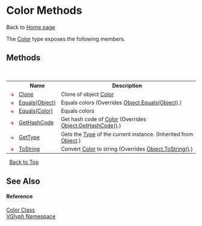 # Color Methods
Back to <a href="Home.md">Home page</a> 

The <a href="T_VGlyph_Color.md">Color</a> type exposes the following members.


## Methods
&nbsp;<table><tr><th></th><th>Name</th><th>Description</th></tr><tr><td>![Public method](media/pubmethod.gif "Public method")</td><td><a href="M_VGlyph_Color_Clone.md">Clone</a></td><td>
Clone of object <a href="T_VGlyph_Color.md">Color</a></td></tr><tr><td>![Public method](media/pubmethod.gif "Public method")</td><td><a href="M_VGlyph_Color_Equals.md">Equals(Object)</a></td><td>
Equals colors
 (Overrides <a href="http://msdn2.microsoft.com/en-us/library/bsc2ak47" target="_blank">Object.Equals(Object)</a>.)</td></tr><tr><td>![Public method](media/pubmethod.gif "Public method")</td><td><a href="M_VGlyph_Color_Equals_1.md">Equals(Color)</a></td><td>
Equals colors</td></tr><tr><td>![Public method](media/pubmethod.gif "Public method")</td><td><a href="M_VGlyph_Color_GetHashCode.md">GetHashCode</a></td><td>
Get hash code of <a href="T_VGlyph_Color.md">Color</a>
 (Overrides <a href="http://msdn2.microsoft.com/en-us/library/zdee4b3y" target="_blank">Object.GetHashCode()</a>.)</td></tr><tr><td>![Public method](media/pubmethod.gif "Public method")</td><td><a href="http://msdn2.microsoft.com/en-us/library/dfwy45w9" target="_blank">GetType</a></td><td>
Gets the <a href="http://msdn2.microsoft.com/en-us/library/42892f65" target="_blank">Type</a> of the current instance.
 (Inherited from <a href="http://msdn2.microsoft.com/en-us/library/e5kfa45b" target="_blank">Object</a>.)</td></tr><tr><td>![Public method](media/pubmethod.gif "Public method")</td><td><a href="M_VGlyph_Color_ToString.md">ToString</a></td><td>
Convert <a href="T_VGlyph_Color.md">Color</a> to string
 (Overrides <a href="http://msdn2.microsoft.com/en-us/library/7bxwbwt2" target="_blank">Object.ToString()</a>.)</td></tr></table>&nbsp;
<a href="#color-methods">Back to Top</a>

## See Also


#### Reference
<a href="T_VGlyph_Color.md">Color Class</a><br /><a href="N_VGlyph.md">VGlyph Namespace</a><br />